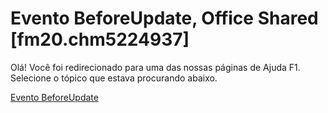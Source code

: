 
# Evento BeforeUpdate, Office Shared [fm20.chm5224937]

Olá! Você foi redirecionado para uma das nossas páginas de Ajuda F1. Selecione o tópico que estava procurando abaixo.

[Evento BeforeUpdate](http://msdn.microsoft.com/library/ccf0fa5d-a069-cba6-5725-072b141fa80b%28Office.15%29.aspx)
